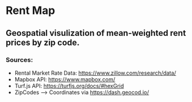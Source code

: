# Rent Map

## Geospatial visulization of mean-weighted rent prices by zip code.

### Sources:
- Rental Market Rate Data: https://www.zillow.com/research/data/
- Mapbox API: https://www.mapbox.com/
- Turf.js API: https://turfjs.org/docs/#hexGrid
- ZipCodes --> Coordinates via https://dash.geocod.io/

